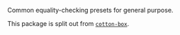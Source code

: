 Common equality-checking presets for general purpose.

This package is split out from [`cotton-box`](https://github.com/glyph-cat/cotton-box).
